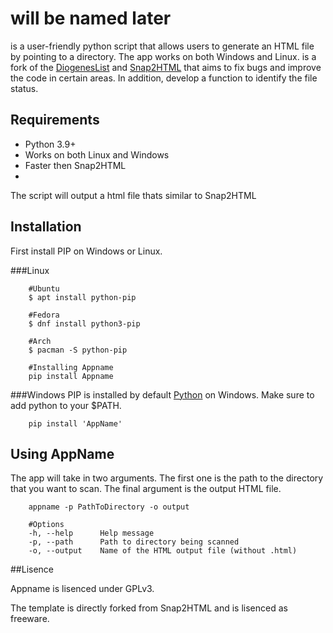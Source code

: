 # <AppName> will be named later
<AppName> is a user-friendly python script that allows users to generate an HTML file by pointing to a directory. The app works on both Windows and Linux. <AppName> is a fork of the [DiogenesList](https://github.com/ZapperDJ/DiogenesList) and [Snap2HTML](https://www.rlvision.com/snap2html/) that aims to fix bugs and improve the code in certain areas. In addition, <AppName> develop a function to identify the file status.


## Requirements

- Python 3.9+
- Works on both Linux and Windows
- Faster then Snap2HTML
- 

The script will output a html file thats similar to Snap2HTML


## Installation
First install PIP on Windows or Linux. 


###Linux
```
    #Ubuntu
    $ apt install python-pip
    
    #Fedora
    $ dnf install python3-pip
    
    #Arch
    $ pacman -S python-pip
    
    #Installing Appname
    pip install Appname
```

###Windows 
PIP is installed by default [Python](https://www.python.org/downloads/windows/) on Windows. Make sure to add python to your $PATH.
```
    pip install 'AppName'
```

## Using AppName
The app will take in two arguments. The first one is the path to the directory that you want to scan. The final argument is the output HTML file.
```
    appname -p PathToDirectory -o output
    
    #Options
    -h, --help      Help message
    -p, --path      Path to directory being scanned
    -o, --output    Name of the HTML output file (without .html)
```
    
##Lisence

Appname is lisenced under GPLv3.
    
The template is directly forked from Snap2HTML and is lisenced as freeware.







